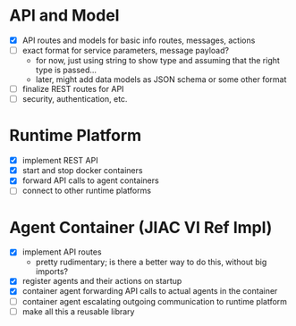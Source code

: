 # API and Model

* [x] API routes and models for basic info routes, messages, actions
* [ ] exact format for service parameters, message payload?
  * for now, just using string to show type and assuming that the right type is passed...
  * later, might add data models as JSON schema or some other format
* [ ] finalize REST routes for API
* [ ] security, authentication, etc.

# Runtime Platform

* [x] implement REST API
* [x] start and stop docker containers
* [x] forward API calls to agent containers
* [ ] connect to other runtime platforms

# Agent Container (JIAC VI Ref Impl)

* [x] implement API routes
  * pretty rudimentary; is there a better way to do this, without big imports?
* [x] register agents and their actions on startup
* [x] container agent forwarding API calls to actual agents in the container
* [ ] container agent escalating outgoing communication to runtime platform
* [ ] make all this a reusable library
